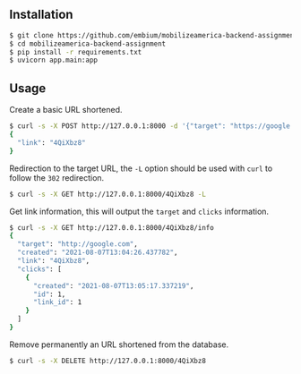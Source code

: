 ## Installation

```bash
$ git clone https://github.com/embium/mobilizeamerica-backend-assignment
$ cd mobilizeamerica-backend-assignment
$ pip install -r requirements.txt
$ uvicorn app.main:app
```

## Usage

Create a basic URL shortened.
```bash
$ curl -s -X POST http://127.0.0.1:8000 -d '{"target": "https://google.com"}'
{
  "link": "4QiXbz8"
}
```

Redirection to the target URL, the `-L` option should be used with `curl` to follow the `302` redirection.
```bash
$ curl -s -X GET http://127.0.0.1:8000/4QiXbz8 -L
```

Get link information, this will output the `target` and `clicks` information.
```bash
$ curl -s -X GET http://127.0.0.1:8000/4QiXbz8/info
{
  "target": "http://google.com",
  "created": "2021-08-07T13:04:26.437782",
  "link": "4QiXbz8",
  "clicks": [
    {
      "created": "2021-08-07T13:05:17.337219",
      "id": 1,
      "link_id": 1
    }
  ]
}
```

Remove permanently an URL shortened from the database.
```bash
$ curl -s -X DELETE http://127.0.0.1:8000/4QiXbz8
```